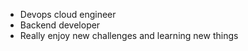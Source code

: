 - Devops cloud engineer
- Backend developer
- Really enjoy new challenges and learning new things

<!---
mitchboulay/mitchboulay is a ✨ special ✨ repository because its `README.md` (this file) appears on your GitHub profile.
You can click the Preview link to take a look at your changes.
--->